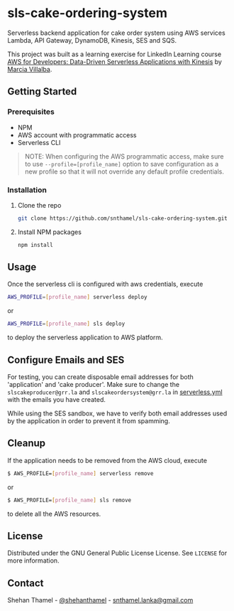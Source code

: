 # sls-cake-ordering-system

Serverless backend application for cake order system using AWS services Lambda, API Gateway, DynamoDB, Kinesis, SES and SQS.

This project was built as a learning exercise for LinkedIn Learning course [AWS for Developers: Data-Driven Serverless Applications with Kinesis](https://www.linkedin.com/learning/aws-for-developers-data-driven-serverless-applications-with-kinesis) by [Marcia Villalba](https://www.linkedin.com/in/marciavillalba).

## Getting Started
### Prerequisites
- NPM
- AWS account with programmatic access
- Serverless CLI

> NOTE: When configuring the AWS programmatic access, make sure to use `--profile=[profile_name]` option to save configuration as a new profile so that it will not override any default profile credentials.

### Installation
1. Clone the repo
   ```sh
   git clone https://github.com/snthamel/sls-cake-ordering-system.git
   ```
2. Install NPM packages
   ```sh
   npm install
   ```

## Usage
Once the serverless cli is configured with aws credentials, execute
```sh
AWS_PROFILE=[profile_name] serverless deploy
```
or 
```sh
AWS_PROFILE=[profile_name] sls deploy
```
to deploy the serverless application to AWS platform.

## Configure Emails and SES
For testing, you can create disposable email addresses for both 'application' and 'cake producer'. Make sure to change the `slscakeproducer@grr.la` and `slscakeordersystem@grr.la` in [serverless.yml](serverless.yml) with the emails you have created.

While using the SES sandbox, we have to verify both email addresses used by the application in order to prevent it from spamming.

## Cleanup
If the application needs to be removed from the AWS cloud, execute
```sh
$ AWS_PROFILE=[profile_name] serverless remove
```
or 
```sh
$ AWS_PROFILE=[profile_name] sls remove
```
to delete all the AWS resources.

## License
Distributed under the GNU General Public License License. See `LICENSE` for more information. 

## Contact
Shehan Thamel - [@shehanthamel](https://twitter.com/shehanthamel) - snthamel.lanka@gmail.com